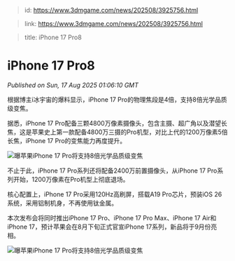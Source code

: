 > id: https://www.3dmgame.com/news/202508/3925756.html

> link: https://www.3dmgame.com/news/202508/3925756.html

> title: iPhone 17 Pro8

# iPhone 17 Pro8
_Published on Sun, 17 Aug 2025 01:06:10 GMT_

根据博主i冰宇宙的爆料显示，iPhone 17 Pro的物理焦段是4倍，支持8倍光学品质级变焦。

据悉，iPhone 17 Pro配备三颗4800万像素摄像头，包含主摄、超广角以及潜望长焦，这是苹果史上第一款配备4800万三摄的Pro机型，对比上代的1200万像素5倍长焦，iPhone 17 Pro的变焦能力再度提升。

![曝苹果iPhone 17 Pro将支持8倍光学品质级变焦](https://img.3dmgame.com/uploads/images/news/20250817/1755392764_889713.jpg)

不止于此，iPhone 17 Pro系列还将配备2400万前置摄像头，从iPhone 17 Pro系列开始，1200万像素在Pro机型上彻底退场。

核心配置上，iPhone 17 Pro采用120Hz高刷屏，搭载A19 Pro芯片，预装iOS 26系统，采用铝制机身，不再使用钛金属。

本次发布会将同时推出iPhone 17 Pro、iPhone 17 Pro Max、iPhone 17 Air和iPhone 17，预计苹果会在8月下旬正式官宣iPhone 17系列，新品将于9月份亮相。

![曝苹果iPhone 17 Pro将支持8倍光学品质级变焦](https://img.3dmgame.com/uploads/images/news/20250817/1755392757_548528_jpg_r.jpg)
